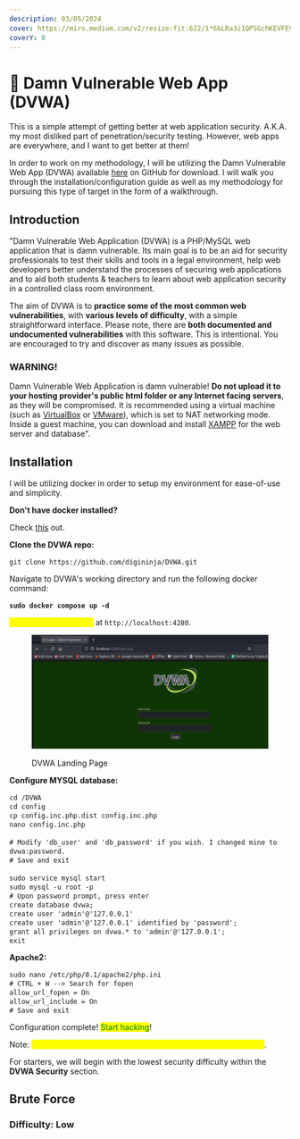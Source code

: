 ```yaml
---
description: 03/05/2024
cover: https://miro.medium.com/v2/resize:fit:622/1*6bLRa3i1QPSGchKEVFE9jw.jpeg
coverY: 0
---
```


# 🎃 Damn Vulnerable Web App (DVWA)

This is a simple attempt of getting better at web application security. A.K.A. my most disliked part of penetration/security testing. However, web apps are everywhere, and I want to get better at them!

In order to work on my methodology, I will be utilizing the Damn Vulnerable Web App (DVWA) available [here](https://github.com/digininja/DVWA) on GitHub for download. I will walk you through the installation/configuration guide as well as my methodology for pursuing this type of target in the form of a walkthrough.&#x20;

## Introduction

"Damn Vulnerable Web Application (DVWA) is a PHP/MySQL web application that is damn vulnerable. Its main goal is to be an aid for security professionals to test their skills and tools in a legal environment, help web developers better understand the processes of securing web applications and to aid both students & teachers to learn about web application security in a controlled class room environment.

The aim of DVWA is to **practice some of the most common web vulnerabilities**, with **various levels of difficulty**, with a simple straightforward interface. Please note, there are **both documented and undocumented vulnerabilities** with this software. This is intentional. You are encouraged to try and discover as many issues as possible.

### WARNING!

Damn Vulnerable Web Application is damn vulnerable! **Do not upload it to your hosting provider's public html folder or any Internet facing servers**, as they will be compromised. It is recommended using a virtual machine (such as [VirtualBox](https://www.virtualbox.org/) or [VMware](https://www.vmware.com/)), which is set to NAT networking mode. Inside a guest machine, you can download and install [XAMPP](https://www.apachefriends.org/) for the web server and database".

## Installation

I will be utilizing docker in order to setup my environment for ease-of-use and simplicity.

**Don't have docker installed?**

Check [this](https://miro.medium.com/v2/resize:fit:622/1\*6bLRa3i1QPSGchKEVFE9jw.jpeg) out.

**Clone the DVWA repo:**

```
git clone https://github.com/digininja/DVWA.git
```

Navigate to DVWA's working directory and run the following docker command:

<pre><code><strong>sudo docker compose up -d 
</strong></code></pre>

<mark style="color:yellow;">DVWA is now available</mark> at `http://localhost:4280`.

<figure><img src="../../.gitbook/assets/image (186).png" alt=""><figcaption><p>DVWA Landing Page</p></figcaption></figure>

**Configure MYSQL database:**

```
cd /DVWA
cd config
cp config.inc.php.dist config.inc.php
nano config.inc.php

# Modify 'db_user' and 'db_password' if you wish. I changed mine to dvwa:password.
# Save and exit

sudo service mysql start
sudo mysql -u root -p
# Upon password prompt, press enter
create database dvwa;
create user 'admin'@'127.0.0.1'
create user 'admin'@'127.0.0.1' identified by 'password';
grant all privileges on dvwa.* to 'admin'@'127.0.0.1';
exit
```

**Apache2:**

```
sudo nano /etc/php/8.1/apache2/php.ini
# CTRL + W --> Search for fopen
allow_url_fopen = On
allow_url_include = On
# Save and exit
```

Configuration complete! <mark style="color:green;">Start hacking</mark>!

Note: <mark style="color:yellow;">If asked in the main menu, reload the database, and log back in</mark>.

For starters, we will begin with the lowest security difficulty within the **DVWA Security** section.

## Brute Force

### Difficulty: Low

